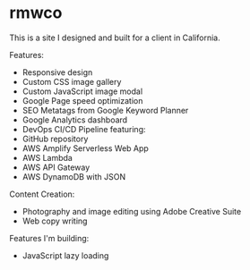 # rmwco

This is a site I designed and built for a client in California.

Features:

- Responsive design
- Custom CSS image gallery
- Custom JavaScript image modal
- Google Page speed optimization
- SEO Metatags from Google Keyword Planner
- Google Analytics dashboard
- DevOps CI/CD Pipeline featuring:
- GitHub repository
- AWS Amplify Serverless Web App
- AWS Lambda
- AWS API Gateway
- AWS DynamoDB with JSON

Content Creation:

- Photography and image editing using Adobe Creative Suite
- Web copy writing

Features I'm building:

- JavaScript lazy loading
